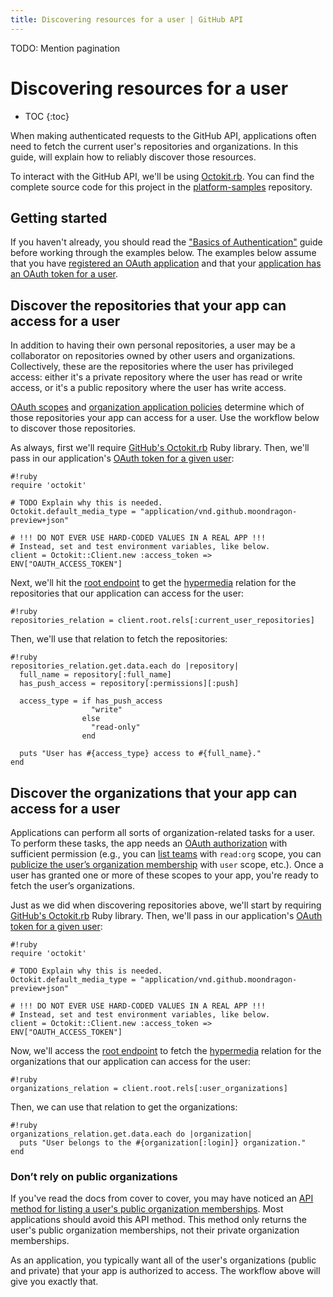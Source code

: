 ```yaml
---
title: Discovering resources for a user | GitHub API
---
```


TODO: Mention pagination

# Discovering resources for a user

* TOC
{:toc}

When making authenticated requests to the GitHub API, applications often need to fetch the current user's repositories and organizations. In this guide, will explain how to reliably discover those resources.

To interact with the GitHub API, we'll be using [Octokit.rb][octokit.rb]. You can find the complete source code for this project in the [platform-samples][platform samples] repository.

## Getting started

If you haven't already, you should read the ["Basics of Authentication"][basics-of-authentication] guide before working through the examples below. The examples below assume that you have [registered an OAuth application][register-oauth-app] and that your [application has an OAuth token for a user][make-authenticated-request-for-user].

## Discover the repositories that your app can access for a user

In addition to having their own personal repositories, a user may be a collaborator on repositories owned by other users and organizations. Collectively, these are the repositories where the user has privileged access: either it's a private repository where the user has read or write access, or it's a public repository where the user has write access.

[OAuth scopes](/v3/oauth/#scopes) and [organization application policies](#todo) determine which of those repositories your app can access for a user. Use the workflow below to discover those repositories.

As always, first we'll require [GitHub's Octokit.rb][octokit.rb] Ruby library. Then, we'll pass in our application's [OAuth token for a given user][make-authenticated-request-for-user]:

    #!ruby
    require 'octokit'

    # TODO Explain why this is needed.
    Octokit.default_media_type = "application/vnd.github.moondragon-preview+json"

    # !!! DO NOT EVER USE HARD-CODED VALUES IN A REAL APP !!!
    # Instead, set and test environment variables, like below.
    client = Octokit::Client.new :access_token => ENV["OAUTH_ACCESS_TOKEN"]

Next, we'll hit the [root endpoint][root endpoint] to get the [hypermedia][hypermedia] relation for the repositories that our application can access for the user:

    #!ruby
    repositories_relation = client.root.rels[:current_user_repositories]

Then, we'll use that relation to fetch the repositories:

    #!ruby
    repositories_relation.get.data.each do |repository|
      full_name = repository[:full_name]
      has_push_access = repository[:permissions][:push]

      access_type = if has_push_access
                      "write"
                    else
                      "read-only"
                    end

      puts "User has #{access_type} access to #{full_name}."
    end

## Discover the organizations that your app can access for a user

Applications can perform all sorts of organization-related tasks for a user. To perform these tasks, the app needs an [OAuth authorization](/v3/oauth/#scopes) with sufficient permission (e.g., you can [list teams](/v3/orgs/teams/#list-teams) with `read:org` scope, you can [publicize the user’s organization membership](/v3/orgs/members/#publicize-a-users-membership) with `user` scope, etc.). Once a user has granted one or more of these scopes to your app, you're ready to fetch the user’s organizations.

Just as we did when discovering repositories above, we'll start by requiring [GitHub's Octokit.rb][octokit.rb] Ruby library. Then, we'll pass in our application's [OAuth token for a given user][make-authenticated-request-for-user]:

    #!ruby
    require 'octokit'

    # TODO Explain why this is needed.
    Octokit.default_media_type = "application/vnd.github.moondragon-preview+json"

    # !!! DO NOT EVER USE HARD-CODED VALUES IN A REAL APP !!!
    # Instead, set and test environment variables, like below.
    client = Octokit::Client.new :access_token => ENV["OAUTH_ACCESS_TOKEN"]

Now, we'll access the [root endpoint][root endpoint] to fetch the [hypermedia][hypermedia] relation for the organizations that our application can access for the user:

    #!ruby
    organizations_relation = client.root.rels[:user_organizations]

Then, we can use that relation to get the organizations:

    #!ruby
    organizations_relation.get.data.each do |organization|
      puts "User belongs to the #{organization[:login]} organization."
    end

### Don’t rely on public organizations

If you've read the docs from cover to cover, you may have noticed an [API method for listing a user's public organization memberships](/v3/orgs/#list-user-organizations). Most applications should avoid this API method. This method only returns the user's public organization memberships, not their private organization memberships.

As an application, you typically want all of the user's organizations (public and private) that your app is authorized to access. The workflow above will give you exactly that.

[basics-of-authentication]: /guides/basics-of-authentication/
[hypermedia]: /v3/#hypermedia
[make-authenticated-request-for-user]: /guides/basics-of-authentication/#making-authenticated-requests
[octokit.rb]: https://github.com/octokit/octokit.rb
[platform samples]: https://github.com/github/platform-samples/tree/master/api/ruby/discovering-resources-for-a-user
[register-oauth-app]: /guides/basics-of-authentication/#registering-your-app
[root endpoint]: /v3/#root-endpoint
